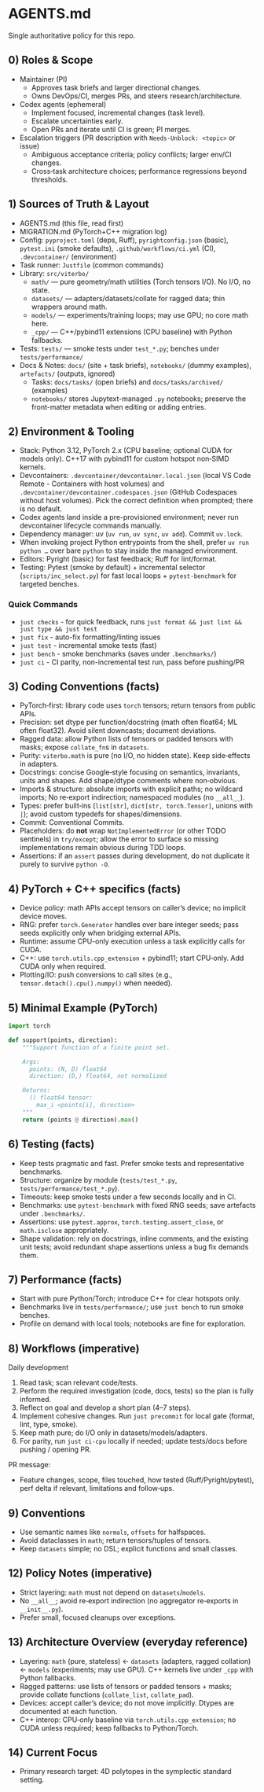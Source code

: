 # AGENTS.md

Single authoritative policy for this repo.

## 0) Roles & Scope

- Maintainer (PI)
  - Approves task briefs and larger directional changes.
  - Owns DevOps/CI, merges PRs, and steers research/architecture.
- Codex agents (ephemeral)
  - Implement focused, incremental changes (task level).
  - Escalate uncertainties early.
  - Open PRs and iterate until CI is green; PI merges.
- Escalation triggers (PR description with `Needs-Unblock: <topic>` or issue)
  - Ambiguous acceptance criteria; policy conflicts; larger env/CI changes.
  - Cross‑task architecture choices; performance regressions beyond thresholds.

## 1) Sources of Truth & Layout

- AGENTS.md (this file, read first)
- MIGRATION.md (PyTorch+C++ migration log)
- Config: `pyproject.toml` (deps, Ruff), `pyrightconfig.json` (basic), `pytest.ini` (smoke defaults), `.github/workflows/ci.yml` (CI), `.devcontainer/` (environment)
- Task runner: `Justfile` (common commands)
- Library: `src/viterbo/`
  - `math/` — pure geometry/math utilities (Torch tensors I/O). No I/O, no state.
  - `datasets/` — adapters/datasets/collate for ragged data; thin wrappers around math.
  - `models/` — experiments/training loops; may use GPU; no core math here.
  - `_cpp/` — C++/pybind11 extensions (CPU baseline) with Python fallbacks.
- Tests: `tests/` — smoke tests under `test_*.py`; benches under `tests/performance/`
- Docs & Notes: `docs/` (site + task briefs), `notebooks/` (dummy examples), `artefacts/` (outputs, ignored)
  - Tasks: `docs/tasks/` (open briefs) and `docs/tasks/archived/` (examples)
  - `notebooks/` stores Jupytext-managed `.py` notebooks; preserve the front-matter metadata when editing or adding entries.

## 2) Environment & Tooling

- Stack: Python 3.12, PyTorch 2.x (CPU baseline; optional CUDA for models only). C++17 with pybind11 for custom hotspot non‑SIMD kernels.
- Devcontainers: `.devcontainer/devcontainer.local.json` (local VS Code Remote - Containers with host volumes) and `.devcontainer/devcontainer.codespaces.json` (GitHub Codespaces without host volumes). Pick the correct definition when prompted; there is no default.
- Codex agents land inside a pre-provisioned environment; never run devcontainer lifecycle commands manually.
- Dependency manager: uv (`uv run`, `uv sync`, `uv add`). Commit `uv.lock`.
- When invoking project Python entrypoints from the shell, prefer `uv run python …` over bare `python` to stay inside the managed environment.
- Editors: Pyright (basic) for fast feedback; Ruff for lint/format.
- Testing: Pytest (smoke by default) + incremental selector (`scripts/inc_select.py`) for fast local loops + `pytest-benchmark` for targeted benches.

### Quick Commands

- `just checks` - for quick feedback, runs `just format && just lint && just type && just test`
- `just fix` - auto-fix formatting/linting issues
- `just test` - incremental smoke tests (fast)
- `just bench` - smoke benchmarks (saves under `.benchmarks/`)
- `just ci` - CI parity, non-incremental test run, pass before pushing/PR

## 3) Coding Conventions (facts)

- PyTorch‑first: library code uses `torch` tensors; return tensors from public APIs.
- Precision: set dtype per function/docstring (math often float64; ML often float32). Avoid silent downcasts; document deviations.
- Ragged data: allow Python lists of tensors or padded tensors with masks; expose `collate_fn`s in `datasets`.
- Purity: `viterbo.math` is pure (no I/O, no hidden state). Keep side‑effects in adapters.
- Docstrings: concise Google‑style focusing on semantics, invariants, units and shapes. Add shape/dtype comments where non‑obvious.
- Imports & structure: absolute imports with explicit paths; no wildcard imports; No re‑export indirection; namespaced modules (no `__all__`).
- Types: prefer built‑ins (`list[str]`, `dict[str, torch.Tensor]`, unions with `|`); avoid custom typedefs for shapes/dimensions.
- Commit: Conventional Commits.
- Placeholders: do **not** wrap `NotImplementedError` (or other TODO sentinels) in `try/except`; allow the error to surface so missing implementations remain obvious during TDD loops.
- Assertions: if an `assert` passes during development, do not duplicate it purely to survive `python -O`.

## 4) PyTorch + C++ specifics (facts)

- Device policy: math APIs accept tensors on caller’s device; no implicit device moves.
- RNG: prefer `torch.Generator` handles over bare integer seeds; pass seeds explicitly only when bridging external APIs.
- Runtime: assume CPU-only execution unless a task explicitly calls for CUDA.
- C++: use `torch.utils.cpp_extension` + pybind11; start CPU‑only. Add CUDA only when required.
- Plotting/IO: push conversions to call sites (e.g., `tensor.detach().cpu().numpy()` when needed).

## 5) Minimal Example (PyTorch)

```python
import torch

def support(points, direction):
    """Support function of a finite point set.

    Args:
      points: (N, D) float64
      direction: (D,) float64, not normalized

    Returns:
      () float64 tensor:
        max_i <points[i], direction>
    """
    return (points @ direction).max()
```

## 6) Testing (facts)

- Keep tests pragmatic and fast. Prefer smoke tests and representative benchmarks.
- Structure: organize by module (`tests/test_*.py`, `tests/performance/test_*.py`).
- Timeouts: keep smoke tests under a few seconds locally and in CI.
- Benchmarks: use `pytest-benchmark` with fixed RNG seeds; save artefacts under `.benchmarks/`.
- Assertions: use `pytest.approx`, `torch.testing.assert_close`, or `math.isclose` appropriately.
- Shape validation: rely on docstrings, inline comments, and the existing unit tests; avoid redundant shape assertions unless a bug fix demands them.

## 7) Performance (facts)

- Start with pure Python/Torch; introduce C++ for clear hotspots only.
- Benchmarks live in `tests/performance/`; use `just bench` to run smoke benches.
- Profile on demand with local tools; notebooks are fine for exploration.

## 8) Workflows (imperative)

Daily development

1. Read task; scan relevant code/tests.
2. Perform the required investigation (code, docs, tests) so the plan is fully informed.
3. Reflect on goal and develop a short plan (4–7 steps).
3. Implement cohesive changes. Run `just precommit` for local gate (format, lint, type, smoke).
4. Keep math pure; do I/O only in datasets/models/adapters.
5. For parity, run `just ci-cpu` locally if needed; update tests/docs before pushing / opening PR.

PR message:

- Feature changes, scope, files touched, how tested (Ruff/Pyright/pytest), perf delta if relevant, limitations and follow‑ups.

## 9) Conventions

- Use semantic names like `normals`, `offsets` for halfspaces.
- Avoid dataclasses in `math`; return tensors/tuples of tensors.
- Keep `datasets` simple; no DSL; explicit functions and small classes.

## 12) Policy Notes (imperative)

- Strict layering: `math` must not depend on `datasets`/`models`.
- No `__all__`; avoid re‑export indirection (no aggregator re‑exports in `__init__.py`).
- Prefer small, focused cleanups over exceptions.

## 13) Architecture Overview (everyday reference)

- Layering: `math` (pure, stateless) ← `datasets` (adapters, ragged collation) ← `models` (experiments; may use GPU). C++ kernels live under `_cpp` with Python fallbacks.
- Ragged patterns: use lists of tensors or padded tensors + masks; provide collate functions (`collate_list`, `collate_pad`).
- Devices: accept caller’s device; do not move implicitly. Dtypes are documented at each function.
- C++ interop: CPU‑only baseline via `torch.utils.cpp_extension`; no CUDA unless required; keep fallbacks to Python/Torch.

## 14) Current Focus

- Primary research target: 4D polytopes in the symplectic standard setting.
